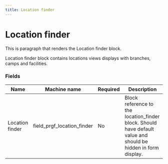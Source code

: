 ```yaml
---
title: Location finder
---
```


# Location finder

This is paragraph that renders the Location finder block.

Location finder block contains locations views displays with branches, camps and facilities.

### Fields

| Name  | Machine name | Required | Description |
| ------------- | ------------- | ------------- | ------------- |
| Location finder | field\_prgf\_location\_finder | No | Block reference to the location_finder block. Should have default value and should be hidden in form display. |)
